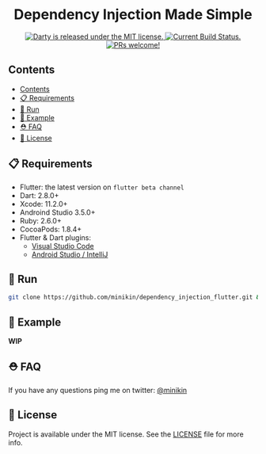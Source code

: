 <h1 align="center">
  Dependency Injection Made Simple
</h1>

<p align="center">
  <a href="https://github.com/minikin/dependency_injection_flutter/blob/master/LICENSE">
    <img src="https://img.shields.io/badge/license-MIT-blue.svg" alt="Darty is released under the MIT license." />
  </a>
  <a href="https://github.com/minikin/dependency_injection_flutter/actions">
    <img src="https://github.com/minikin/dependency_injection_flutter/workflows/Flutter%20CLI/badge.svg" alt="Current Build Status." />
  </a>
    <a href="https://github.com/minikin/dependency_injection_flutter/blob/master/CONTRIBUTING.md">
    <img src="https://img.shields.io/badge/PRs-welcome-blue.svg" alt="PRs welcome!" />
  </a>
</p>

## Contents

- [Contents](#contents)
- [📋 Requirements](#-requirements)
- [🎉 Run](#-run)
- [🎯 Example](#-example)
- [⛑ FAQ](#-faq)
- [📄 License](#-license)

## 📋 Requirements

- Flutter: the latest version on `flutter beta channel`
- Dart: 2.8.0+
- Xcode: 11.2.0+
- Androind Studio 3.5.0+
- Ruby: 2.6.0+
- CocoaPods: 1.8.4+
- Flutter & Dart plugins:
  - [Visual Studio Code](https://flutter.dev/docs/get-started/editor?tab=androidstudio)
  - [Android Studio / IntelliJ](https://flutter.dev/docs/get-started/editor?tab=vscode)

## 🎉 Run

```sh
git clone https://github.com/minikin/dependency_injection_flutter.git && cd dependency_injection_flutter && flutter run
```

## 🎯 Example

**WIP**

## ⛑ FAQ

If you have any questions ping me on twitter: [@minikin](https://twitter.com/minikin)

## 📄 License

Project is available under the MIT license.
See the [LICENSE](https://github.com/minikin/dependency_injection_flutter/blob/master/LICENSE) file for more info.
